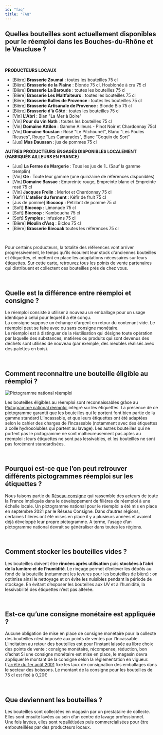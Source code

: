 ```yaml
---
id: "faq"
title: "FAQ"
---
```


## Quelles bouteilles sont actuellement disponibles pour le réemploi dans les Bouches-du-Rhône et le Vaucluse ?

<br/>

**PRODUCTEURS LOCAUX** <br/>

- [Bière] **Brasserie	Zoumai** : toutes les bouteilles 75 cl  <br/>
- [Bière] **Brasserie de la Plaine** : Blonde 75 cl, Houblonée à cru 75 cl
- [Bière] **Brasserie	La Baroude** : toutes les bouteilles 75 cl
- [Bière] **Brasserie Les Maltfaiteurs** : toutes les bouteilles 75 cl
- [Bière] **Brasserie Bulles de Provence** : toutes les bouteilles 75 cl
- [Bière] **Brasserie Artisanale de Provence** : Blonde Bio 75 cl
- [Bière]	**Brasserie d'à Côté**	: toutes les bouteilles 75 cl
- [Vin] **L'Abri** : Blan "La Mer à Boire"
- [Vin] **Pour du vin Nath** : toutes les bouteilles 75 cl
- [Vin] **Domaine Attilon** : Gamme Ailleurs - Pinot Noir et Chardonnay 75cl
- [Vin] **Domaine Roustan** : Rosé "Le Pitchounet", Blanc "Les Poules Rieuses", Rouge "Les Camarades", Blanc “Coquin de Sort”
- [Jus] **Mas Daussan** : jus de pommes 75 cl


**AUTRES PRODUCTEURS ENGAGÉS DISPONIBLES LOCALEMENT (FABRIQUÉS AILLEURS EN FRANCE)** <br/>

- [Jus]	**La Ferme de Margerie**	: Tous les jus de 1L (Sauf la gamme tremplin)
- [Vin] **Oé** : Toute leur gamme (une quinzaine de références disponibles)
- [Vin] **Domaine Bassac** : Empreinte rouge, Empreinte blanc et Empreinte rosé 75 cl
- [Vin] **Jacques Frelin** : Merlot et Chardonnay 75 cl
- [Kefir]	**L'atelier du ferment** : Kéfir de fruit	75 cl
- [Jus de  pomme]	**Biocoop**	:	Pétillant de pomme 75 cl
- [Soft] **Biocoop** :	Limonade 75 cl
- [Soft] **Biocoop** : Kamboucha 75 cl
- [Soft] **Symples** : Infusions 75 cl
- [Bière] **Moulin d'Asq** : Biclou 75 cl
- [Bière] **Brasserie Bivouak** toutes les références 75 cl

<br/>

Pour certains producteurs, la totalité des références vont arriver progressivement, le temps qu'ils écoulent leur stock d'anciennes bouteilles et étiquettes, et mettent en place les adaptations nécessaires sur leurs étiquettes.
Sur cette [carte](/carte), retrouvez tous les points de vente partenaires qui distribuent et collectent ces bouteilles près de chez vous.

<br/>

## Quelle est la différence entre réemploi et consigne ?

Le réemploi consiste à utiliser à nouveau un emballage pour un usage identique à celui pour lequel il a été conçu. <br/>
La consigne suppose un échange d'argent en retour du contenant vide. Le réemploi peut se faire avec ou sans consigne monétaire.<br/>
Le réemploi est à distinguer de la réutilisation qui désigne toute opération par laquelle des substances, matières ou produits qui sont devenus des déchets sont utilisés de nouveau (par exemple, des meubles réalisés avec des palettes en bois).

<br/>


## Comment reconnaitre une bouteille éligible au réemploi ?

![Pictogramme national réemploi](/img/picto-reemploi.png)
<br/>

Les bouteilles éligibles au réemploi sont reconnaissables grâce au [Pictogramme national réemploi](/img/picto-reemploi.png) intégré sur les étiquettes. La présence de ce pictogramme garantit que les bouteilles qui le portent font bien partie de la gamme standard L’Incassable, et que leurs étiquettes ont été adaptées selon le cahier des charges de l’Incassable (notamment avec des étiquettes à colle hydrosolubles qui partent au lavage).
Les autres bouteilles qui ne portent pas le pictogramme ne sont malheureusement pas aptes au réemploi : leurs étiquettes ne sont pas lessivables, et les bouteilles ne sont pas forcément standardisées.

<br/>

## Pourquoi est-ce que l’on peut retrouver différents pictogrammes réemploi sur les étiquettes ?
Nous faisons partie du [Réseau consigne](http://www.reseauconsigne.com/) qui rassemble des acteurs de toute la France impliqués dans le développement de filières de réemploi à une échelle locale.
Un pictogramme national pour le réemploi a été mis en place en septembre 2021 par le Réseau Consigne.
Dans d’autres régions, certaines filières ont été mises en place il y a plusieurs années et avaient déjà développé leur propre pictogramme.
A terme, l’usage d’un pictogramme national devrait se généraliser dans toutes les régions.

<br/>

## Comment stocker les bouteilles vides ?
Les bouteilles doivent être **rincées après utilisation** puis **stockées à l’abri de la lumière et de l’humidité**.
Le rinçage permet d’enlever les dépôts au fond de la bouteille (notamment les levures pour les bouteilles de bière) : on optimise ainsi le nettoyage et on évite les nuisibles pendant la période de stockage.
En évitant d’exposer les bouteilles aux UV et à l’humidité, la lessivabilité des étiquettes n’est pas altérée.

<br/>

## Est-ce qu’une consigne monétaire est appliquée ?
Aucune obligation de mise en place de consigne monétaire pour la collecte des bouteilles n’est imposée aux points de ventes par l’Incassable.
L’incitation au retour des bouteilles est pour l’instant laissée au libre choix des points de vente : consigne monétaire, récompense, réduction, bon d’achat
Si une consigne monétaire est mise en place, le magasin devra appliquer le montant de la consigne selon la réglementation en vigueur.
L’[arrêté du 1er août 2001](https://www.legifrance.gouv.fr/jorf/id/JORFTEXT000000406764) fixe les taux de consignation des emballages dans le secteur des boissons.  Le montant de la consigne pour les bouteilles de 75 cl est fixé à 0,20€

<br/>

## Que deviennent les bouteilles ?
Les bouteilles sont collectées en magasin par un prestataire de collecte.
Elles sont ensuite lavées au sein d’un centre de lavage professionnel. <br/>
Une fois lavées, elles sont repallétisées puis commercialisées pour être embouteillées par des producteurs locaux.